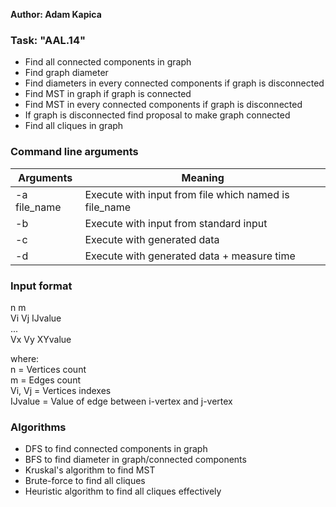 **Author: Adam Kapica**
### Task: "AAL.14"
  - Find all connected components in graph
  - Find graph diameter
  - Find diameters in every connected components if graph is disconnected
  - Find MST in graph if graph is connected
  - Find MST in every connected components if graph is disconnected
  - If graph is disconnected find proposal to make graph connected
  - Find all cliques in graph


### Command line arguments

| Arguments | Meaning |
| ------ | ------ |
| -a file_name| Execute with input from file which named is file_name |
| -b | Execute with input from standard input|
| -c | Execute with generated data |
| -d | Execute with generated data + measure time|

### Input format

n m  
Vi Vj IJvalue  
...  
Vx Vy XYvalue  

where:  
n = Vertices count  
m = Edges count  
Vi, Vj = Vertices indexes  
IJvalue = Value of edge between i-vertex and j-vertex

### Algorithms
  - DFS to find connected components in graph
  - BFS to find diameter in graph/connected components
  - Kruskal's algorithm to find MST
  - Brute-force to find all cliques
  - Heuristic algorithm to find all cliques effectively
